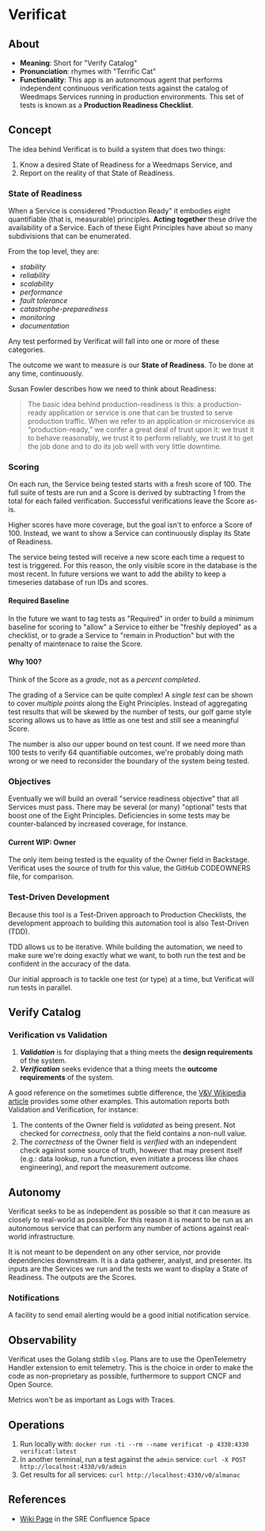 # Verificat

## About

- **Meaning**: Short for "Verify Catalog"
- **Pronunciation**: rhymes with "Terrific Cat"
- **Functionality**: This app is an autonomous agent that performs independent continuous verification tests against the catalog of Weedmaps Services running in production environments. This set of tests is known as a **Production Readiness Checklist**.

## Concept

The idea behind Verificat is to build a system that does two things:

1. Know a desired State of Readiness for a Weedmaps Service, and
2. Report on the reality of that State of Readiness.

### State of Readiness

When a Service is considered "Production Ready" it embodies eight quantifiable (that is, measurable) principles. **Acting together** these drive the availability of a Service. Each of these Eight Principles have about so many subdivisions that can be enumerated.

From the top level, they are:

* *stability*
* *reliability*
* *scalability*
* *performance*
* *fault tolerance*
* *catastrophe-preparedness*
* *monitoring*
* *documentation*

Any test performed by Verificat will fall into one or more of these categories.

The outcome we want to measure is our **State of Readiness**. To be done at any time, continuously.

Susan Fowler describes how we need to think about Readiness:

> The basic idea behind production-readiness is this: a production-ready application or service is one that can be trusted to serve production traffic. When we refer to an application or microservice as “production-ready,” we confer a great deal of trust upon it: we trust it to behave reasonably, we trust it to perform reliably, we trust it to get the job done and to do its job well with very little downtime.

### Scoring

On each run, the Service being tested starts with a fresh score of 100. The full suite of tests are run and a Score is derived by subtracting 1 from the total for each failed verification. Successful verifications leave the Score as-is.

Higher scores have more coverage, but the goal isn't to enforce a Score of 100. Instead, we want to show a Service can continuously display its State of Readiness.

The service being tested will receive a new score each time a request to test is triggered. For this reason, the only visible score in the database is the most recent. In future versions we want to add the ability to keep a timeseries database of run IDs and scores.

#### Required Baseline

In the future we want to tag tests as "Required" in order to build a minimum baseline for scoring to "allow" a Service to either be "freshly deployed" as a checklist, or to grade a Service to "remain in Production" but with the penalty of maintenace to raise the Score.

#### Why 100?

Think of the Score as a _grade_, not as a _percent completed_.

The grading of a Service can be quite complex! A *single test* can be shown to cover *multiple points* along the Eight Principles. Instead of aggregating test results that will be skewed by the number of tests, our golf game style scoring allows us to have as little as one test and still see a meaningful Score.

The number is also our upper bound on test count. If we need more than 100 tests to verify 64 quantifiable outcomes, we're probably doing math wrong or we need to reconsider the boundary of the system being tested.

### Objectives

Eventually we will build an overall "service readiness objective" that all Services must pass. There may be several (or many) "optional" tests that boost one of the Eight Principles. Deficiencies in some tests may be counter-balanced by increased coverage, for instance.

#### Current WIP: Owner

The only item being tested is the equality of the Owner field in Backstage. Verificat uses the source of truth for this value, the GitHub CODEOWNERS file, for comparison.

### Test-Driven Development

Because this tool is a Test-Driven approach to Production Checklists, the development approach to building this automation tool is also Test-Driven (TDD).

TDD allows us to be iterative. While building the automation, we need to make sure we're doing exactly what we want, to both run the test and be confident in the accuracy of the data.

Our initial approach is to tackle one test (or type) at a time, but Verificat will run tests in parallel.


## Verify Catalog

### Verification vs Validation

1. ***Validation*** is for displaying that a thing meets the **design requirements** of the system.
2. ***Verification*** seeks evidence that a thing meets the **outcome requirements** of the system.

A good reference on the sometimes subtle difference, the [V&V Wikipedia article](https://en.wikipedia.org/wiki/Verification_and_validation) provides some other examples. This automation reports both Validation and Verification, for instance:

1. The contents of the Owner field is _validated_ as being present. Not checked for *correctness*, only that the field contains a non-null value.
2. The *correctness* of the Owner field is _verified_ with an independent check against some source of truth, however that may present itself (e.g.: data lookup, run a function, even initiate a process like chaos engineering), and report the measurement outcome.

## Autonomy

Verificat seeks to be as independent as possible so that it can measure as closely to real-world as possible. For this reason it is meant to be run as an autonomous service that can perform any number of actions against real-world infrastructure.

It is not meant to be dependent on any other service, nor provide dependencies downstream. It is a data gatherer, analyst, and presenter. Its inputs are the Services we run and the tests we want to display a State of Readiness. The outputs are the Scores.

### Notifications

A facility to send email alerting would be a good initial notification service.

## Observability

Verificat uses the Golang stdlib `slog`. Plans are to use the OpenTelemetry Handler extension to emit telemetry. This is the choice in order to make the code as non-proprietary as possible, furthermore to support CNCF and Open Source.

Metrics won't be as important as Logs with Traces.

## Operations

1. Run locally with: `docker run -ti --rm --name verificat -p 4330:4330 verificat:latest`
2. In another terminal, run a test against the `admin` service: `curl -X POST http://localhost:4330/v0/admin`
4. Get results for all services: `curl http://localhost:4330/v0/almanac`

## References

- [Wiki Page](https://weedmaps.atlassian.net/wiki/spaces/SRE/pages/31868059667/Production+Readiness+Checklist) in the SRE Confluence Space
